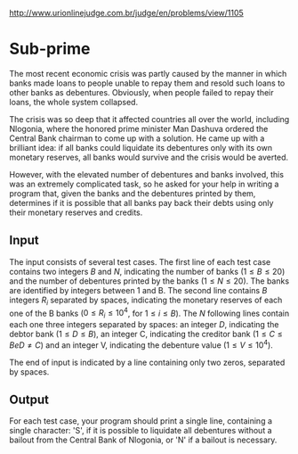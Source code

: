http://www.urionlinejudge.com.br/judge/en/problems/view/1105

# Sub-prime

The most recent economic crisis was partly caused by the manner in which banks
made loans to people unable to repay them and resold such loans to other banks
as debentures. Obviously, when people failed to repay their loans, the whole
system collapsed.

The crisis was so deep that it affected countries all over the world, including
Nlogonia, where the honored prime minister Man Dashuva ordered the Central Bank
chairman to come up with a solution. He came up with a brilliant idea: if all
banks could liquidate its debentures only with its own monetary reserves, all
banks would survive and the crisis would be averted.

However, with the elevated number of debentures and banks involved, this was an
extremely complicated task, so he asked for your help in writing a program
that, given the banks and the debentures printed by them, determines if it is
possible that all banks pay back their debts using only their monetary reserves
and credits.

## Input

The input consists of several test cases. The first line of each test case
contains two integers $B$ and $N$, indicating the number of banks
($1 \leq B \leq 20$) and the number of debentures printed by the banks
($1 \leq N \leq 20$). The banks are identified by integers between 1 and B.
The second line contains $B$ integers $R_i$ separated by spaces, indicating
the monetary reserves of each one of the B banks
($0 \leq R_i \leq 10^4$, for $1 \leq i \leq B$).  The $N$ following lines
contain each one three integers separated by spaces: an integer $D$,
indicating the debtor bank ($1 \leq D \leq B$), an integer C, indicating
the creditor bank ($1 \leq C \leq B e D \neq C$) and an
integer V, indicating the debenture value ($1 \leq V \leq 10^4$).

The end of input is indicated by a line containing only two zeros, separated
by spaces.

## Output

For each test case, your program should print a single line, containing a
single character: 'S', if it is possible to liquidate all debentures without a
bailout from the Central Bank of Nlogonia, or 'N' if a bailout is necessary.
